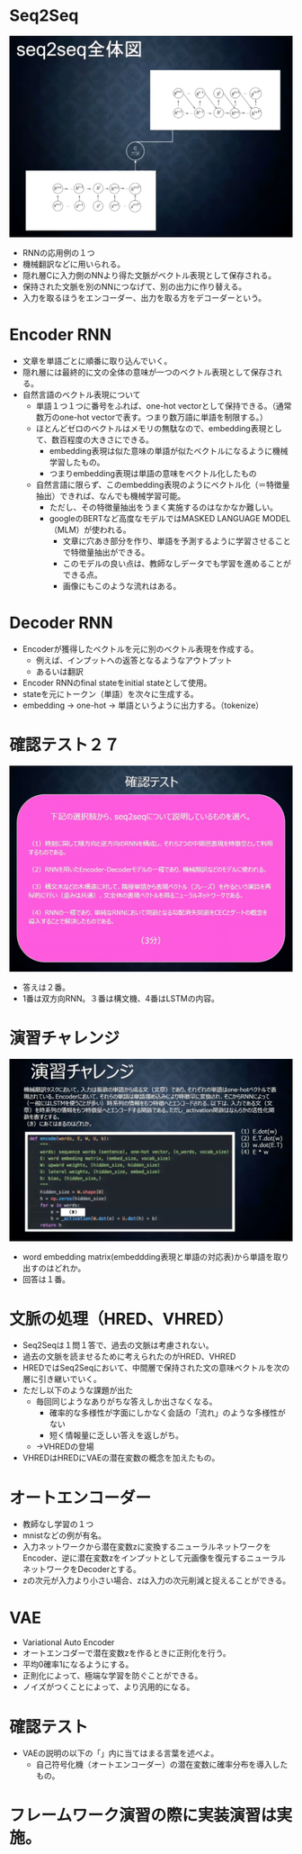 <script type="text/x-mathjax-config">MathJax.Hub.Config({tex2jax:{inlineMath:[['\$','\$'],['\\(','\\)']],processEscapes:true},CommonHTML: {matchFontHeight:false}});</script>
<script type="text/javascript" async src="https://cdnjs.cloudflare.com/ajax/libs/mathjax/2.7.1/MathJax.js?config=TeX-MML-AM_CHTML"></script>

# Seq2Seq
![kakunin](imgs/Seq2Seq.png)
- RNNの応用例の１つ
- 機械翻訳などに用いられる。
- 隠れ層Cに入力側のNNより得た文脈がベクトル表現として保存される。
- 保持された文脈を別のNNにつなげて、別の出力に作り替える。
- 入力を取るほうをエンコーダー、出力を取る方をデコーダーという。

# Encoder RNN
- 文章を単語ごとに順番に取り込んでいく。
- 隠れ層には最終的に文の全体の意味が一つのベクトル表現として保存される。
- 自然言語のベクトル表現について
  - 単語１つ１つに番号をふれば、one-hot vectorとして保持できる。（通常数万のone-hot vectorで表す。つまり数万語に単語を制限する。）
  - ほとんどゼロのベクトルはメモリの無駄なので、embedding表現として、数百程度の大きさにできる。
    - embedding表現は似た意味の単語が似たベクトルになるように機械学習したもの。
    - つまりembedding表現は単語の意味をベクトル化したもの
  - 自然言語に限らず、このembedding表現のようにベクトル化（＝特徴量抽出）できれば、なんでも機械学習可能。
    - ただし、その特徴量抽出をうまく実施するのはなかなか難しい。
    - googleのBERTなど高度なモデルではMASKED LANGUAGE MODEL（MLM）が使われる。
      - 文章に穴あき部分を作り、単語を予測するように学習させることで特徴量抽出ができる。
      - このモデルの良い点は、教師なしデータでも学習を進めることができる点。
      - 画像にもこのような流れはある。
  
# Decoder RNN
- Encoderが獲得したベクトルを元に別のベクトル表現を作成する。
  - 例えば、インプットへの返答となるようなアウトプット
  - あるいは翻訳
- Encoder RNNのfinal stateをinitial stateとして使用。
- stateを元にトークン（単語）を次々に生成する。
- embedding → one-hot → 単語というように出力する。（tokenize）

# 確認テスト２７
![kakunin](imgs/kakunin27.png)
- 答えは２番。
- 1番は双方向RNN。３番は構文機、4番はLSTMの内容。

# 演習チャレンジ
![kakunin](imgs/EnshuChallange08.png)
- word embedding matrix(embeddding表現と単語の対応表)から単語を取り出すのはどれか。
- 回答は１番。

# 文脈の処理（HRED、VHRED）
- Seq2Seqは１問１答で、過去の文脈は考慮されない。
- 過去の文脈を読ませるために考えられたのがHRED、VHRED
- HREDではSeq2Seqにおいて、中間層で保持された文の意味ベクトルを次の層に引き継いでいく。
- ただし以下のような課題が出た
  - 毎回同じようなありがちな答えしか出さなくなる。
    - 確率的な多様性が字面にしかなく会話の「流れ」のような多様性がない
    - 短く情報量に乏しい答えを返しがち。
  - →VHREDの登場
- VHREDはHREDにVAEの潜在変数の概念を加えたもの。

# オートエンコーダー
- 教師なし学習の１つ
- mnistなどの例が有名。
- 入力ネットワークから潜在変数zに変換するニューラルネットワークをEncoder、逆に潜在変数zをインプットとして元画像を復元するニューラルネットワークをDecoderとする。
- zの次元が入力より小さい場合、zは入力の次元削減と捉えることができる。

# VAE
- Variational Auto Encoder
- オートエンコダーで潜在変数zを作るときに正則化を行う。
- 平均0確率1になるようにする。
- 正則化によって、極端な学習を防ぐことができる。
- ノイズがつくことによって、より汎用的になる。

# 確認テスト
- VAEの説明の以下の「」内に当てはまる言葉を述べよ。
  - 自己符号化機（オートエンコーダー）の潜在変数に確率分布を導入したもの。


# フレームワーク演習の際に実装演習は実施。